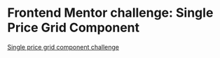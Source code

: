 # Frontend Mentor challenge: Single Price Grid Component

[Single price grid component challenge](https://www.frontendmentor.io/challenges/single-price-grid-component-5ce41129d0ff452fec5abbbc)
